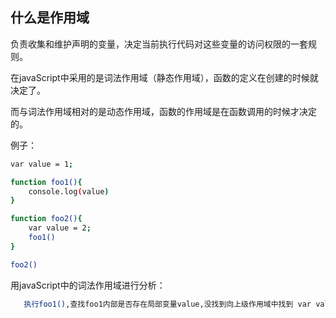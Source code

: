 
## 什么是作用域

负责收集和维护声明的变量，决定当前执行代码对这些变量的访问权限的一套规则。

在javaScript中采用的是词法作用域（静态作用域），函数的定义在创建的时候就决定了。

而与词法作用域相对的是动态作用域，函数的作用域是在函数调用的时候才决定的。

例子：

```bash
var value = 1;

function foo1(){
    console.log(value)
}

function foo2(){
    var value = 2;
    foo1()
}

foo2()
```
用javaScript中的词法作用域进行分析：

```bash
   执行foo1(),查找foo1内部是否存在局部变量value,没找到向上级作用域中找到 var value = 1; 打印 1 
```